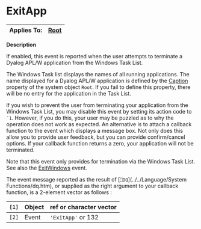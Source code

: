 




<h1 class="heading"><span class="name">ExitApp</span></h1>

| Applies To: | [Root](./root.md) |
| --- | ---  |


**Description**


If enabled, this event is reported when the user attempts to terminate a Dyalog APL/W application from the Windows Task List.


The Windows Task list displays the names of all running applications. The name displayed for a Dyalog APL/W application is defined by the [Caption](./caption.md) property of the system object `Root`. If you fail to define this property, there will be no entry for the application in the Task List.


If you wish to prevent the user from terminating your application from the Windows Task List, you may disable this event by setting its action code to `¯1`. However, if you do this, your user may be puzzled as to why the operation does not work as expected. An alternative is to attach a callback function to the event which displays a message box. Not only does this allow you to provide user feedback, but you can provide confirm/cancel options. If your callback function returns a zero, your application will not be terminated.


Note that this event only provides for termination via the Windows Task List. See also the [ExitWindows](./exitwindows.md) event.


The event message reported as the result of [`⎕DQ`](../../Language/System Functions/dq.htm), or supplied as the right argument to your callback function, is a 2-element vector as follows :


| `[1]` | Object | ref or character vector |
| --- | --- | ---  |
| `[2]` | Event | `'ExitApp'` or 132 |



